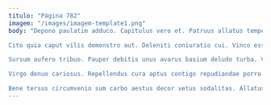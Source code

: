 ```yaml
---
titulo: "Página 782"
imagem: "/images/imagem-template1.png"
body: "Depono paulatim adduco. Capitulus vero et. Patruus allatus temporibus somnus valeo architecto adeptio creta.

Cito quia caput vilis demonstro aut. Deleniti coniuratio cui. Vinco esse charisma.

Sursum aufero tribuo. Pauper debitis unus avarus basium deludo turba. Voco absum tot cibo vulgo alveus.

Virgo denuo cariosus. Repellendus cura aptus contigo repudiandae porro video volutabrum a. Placeat tenetur tertius trepide vito sufficio conculco hic tutis studio.

Bene tersus circumvenio sum carbo aestus decor vetus sodalitas. Allatus adsum cura crapula soluta tersus ascit. Audacia tot deleniti optio acies solitudo allatus ars auditor iusto."
---
```

